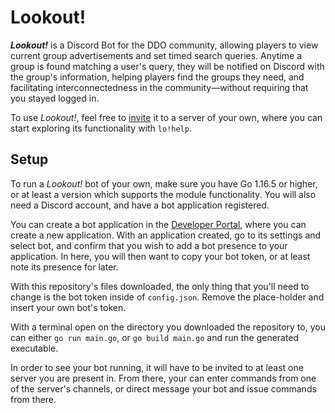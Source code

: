 # Lookout!

***Lookout!*** is a Discord Bot for the DDO community, allowing players to view current group advertisements and set timed search queries. Anytime a group is found matching a user's query, they will be notified on Discord with the group's information, helping players find the groups they need, and facilitating interconnectedness in the community—without requiring that you stayed logged in.

To use *Lookout!*, feel free to [invite](https://discord.com/oauth2/authorize?client_id=771959114338926633&scope=bot&permissions=0) it to a server of your own, where you can start exploring its functionality with `lo!help`.

## Setup

To run a *Lookout!* bot of your own, make sure you have Go 1.16.5 or higher, or at least a version which supports the module functionality. You will also need a Discord account, and have a bot application registered. 

You can create a bot application in the [Developer Portal](https://discord.com/developers/applications), where you can create a new application. With an application created, go to its settings and select bot, and confirm that you wish to add a bot presence to your application. In here, you will then want to copy your bot token, or at least note its presence for later.

With this repository's files downloaded, the only thing that you'll need to change is the bot token inside of `config.json`. Remove the place-holder and insert your own bot's token.

With a terminal open on the directory you downloaded the repository to, you can either `go run main.go`, or `go build main.go` and run the generated executable.

In order to see your bot running, it will have to be invited to at least one server you are present in. From there, your can enter commands from one of the server's channels, or direct message your bot and issue commands from there.



